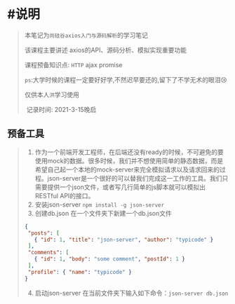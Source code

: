 # #说明

>本笔记为`尚硅谷axios入门与源码解析`的学习笔记
>
>该课程主要讲述 axios的API、源码分析、模拟实现重要功能
>
>课程预备知识点: `HTTP` ajax promise  
>
>`ps`:大学时候的课程一定要好好学,不然迟早要还的,留下了不学无术的眼泪:cry:
>
>仅供本人`洪`学习使用
>
>​												记录时间: 2021-3-15晚启

## 预备工具

>1. 作为一个前端开发工程师，在后端还没有ready的时候，不可避免的要使用mock的数据。很多时候，我们并不想使用简单的静态数据，而是希望自己起一个本地的mock-server来完全模拟请求以及请求回来的过程。json-server是一个很好的可以替我们完成这一工作的工具。我们只需要提供一个json文件，或者写几行简单的js脚本就可以模拟出RESTful API的接口。
>2. 安装json-server
>   `npm install -g json-server`
>3. 创建db.json
>   在一个文件夹下新建一个db.json文件
>
>```json
>{
>  "posts": [
>    { "id": 1, "title": "json-server", "author": "typicode" }
>  ],
>  "comments": [
>    { "id": 1, "body": "some comment", "postId": 1 }
>  ],
>  "profile": { "name": "typicode" }
>}
>```
>
>4. 启动json-server
>   在当前文件夹下输入如下命令：`json-server db.json`